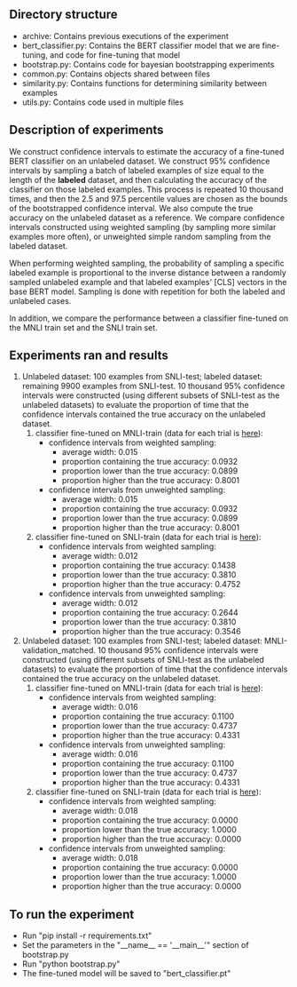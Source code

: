 ## Directory structure
- archive: Contains previous executions of the experiment
- bert_classifier.py: Contains the BERT classifier model that we are fine-tuning, and code for fine-tuning that model
- bootstrap.py: Contains code for bayesian bootstrapping experiments
- common.py: Contains objects shared between files
- similarity.py: Contains functions for determining similarity between examples
- utils.py: Contains code used in multiple files

## Description of experiments
We construct confidence intervals to estimate the accuracy of a fine-tuned BERT classifier on an unlabeled dataset. We construct 95% confidence intervals by sampling a batch of labeled examples of size equal to the length of the __labeled__ dataset, and then calculating the accuracy of the classifier on those labeled examples. This process is repeated 10 thousand times, and then the 2.5 and 97.5 percentile values are chosen as the bounds of the bootstrapped confidence interval. We also compute the true accuracy on the unlabeled dataset as a reference. We compare confidence intervals constructed using weighted sampling (by sampling more similar examples more often), or unweighted simple random sampling from the labeled dataset.

When performing weighted sampling, the probability of sampling a specific labeled example is proportional to the inverse distance between a randomly sampled unlabeled example and that labeled examples' [CLS] vectors in the base BERT model. Sampling is done with repetition for both the labeled and unlabeled cases.

In addition, we compare the performance between a classifier fine-tuned on the MNLI train set and the SNLI train set.

## Experiments ran and results
1) Unlabeled dataset: 100 examples from SNLI-test; labeled dataset: remaining 9900 examples from SNLI-test. 10 thousand 95% confidence intervals were constructed (using different subsets of SNLI-test as the unlabeled datasets) to evaluate the proportion of time that the confidence intervals contained the true accuracy on the unlabeled dataset.
    1) classifier fine-tuned on MNLI-train (data for each trial is [here](archive/2023-02-05%202%20experiments%20with%2010k%20bootstrap%20iters%3B%20mnli-finetuned/results_snli-snli.csv)):
        * confidence intervals from weighted sampling:
            * average width: 0.015
            * proportion containing the true accuracy: 0.0932
            * proportion lower than the true accuracy: 0.0899
            * proportion higher than the true accuracy: 0.8001
        * confidence intervals from unweighted sampling:
            * average width: 0.015
            * proportion containing the true accuracy: 0.0932 
            * proportion lower than the true accuracy: 0.0899
            * proportion higher than the true accuracy: 0.8001
    2) classifier fine-tuned on SNLI-train (data for each trial is [here](archive/2023-02-05%202%20experiments%20with%2010k%20bootstrap%20iters%3B%20snli-finetuned/results_snli-snli.csv)):
        * confidence intervals from weighted sampling:
            * average width: 0.012
            * proportion containing the true accuracy: 0.1438
            * proportion lower than the true accuracy: 0.3810
            * proportion higher than the true accuracy: 0.4752
        * confidence intervals from unweighted sampling:
            * average width: 0.012
            * proportion containing the true accuracy: 0.2644 
            * proportion lower than the true accuracy: 0.3810
            * proportion higher than the true accuracy: 0.3546
2) Unlabeled dataset: 100 examples from SNLI-test; labeled dataset: MNLI-validation_matched. 10 thousand 95% confidence intervals were constructed (using different subsets of SNLI-test as the unlabeled datasets) to evaluate the proportion of time that the confidence intervals contained the true accuracy on the unlabeled dataset.
    1) classifier fine-tuned on MNLI-train (data for each trial is [here](archive/2023-02-05%202%20experiments%20with%2010k%20bootstrap%20iters%3B%20mnli-finetuned/results_mnli-snli.csv)):
        * confidence intervals from weighted sampling:
            * average width: 0.016
            * proportion containing the true accuracy: 0.1100
            * proportion lower than the true accuracy: 0.4737
            * proportion higher than the true accuracy: 0.4331
        * confidence intervals from unweighted sampling:
            * average width: 0.016
            * proportion containing the true accuracy: 0.1100 
            * proportion lower than the true accuracy: 0.4737
            * proportion higher than the true accuracy: 0.4331
    2) classifier fine-tuned on SNLI-train (data for each trial is [here](archive/2023-02-05%202%20experiments%20with%2010k%20bootstrap%20iters%3B%20snli-finetuned/results_mnli-snli.csv)):
        * confidence intervals from weighted sampling:
            * average width: 0.018
            * proportion containing the true accuracy: 0.0000
            * proportion lower than the true accuracy: 1.0000
            * proportion higher than the true accuracy: 0.0000
        * confidence intervals from unweighted sampling:
            * average width: 0.018
            * proportion containing the true accuracy: 0.0000 
            * proportion lower than the true accuracy: 1.0000
            * proportion higher than the true accuracy: 0.0000

## To run the experiment
- Run "pip install -r requirements.txt"
- Set the parameters in the "\_\_name\_\_ == '\_\_main\_\_'" section of bootstrap.py
- Run "python bootstrap.py"
- The fine-tuned model will be saved to "bert_classifier.pt"

